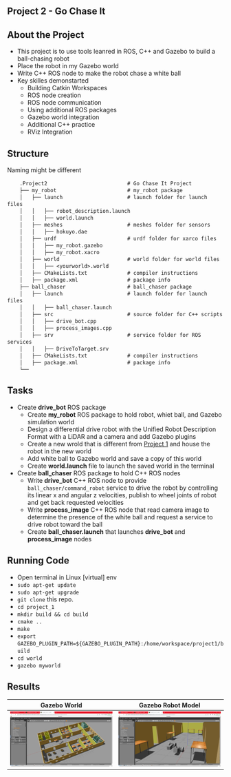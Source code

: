 ## Project 2 - Go Chase It

## About the Project
  - This project is to use tools leanred in ROS, C++ and Gazebo to build a ball-chasing robot
  - Place the robot in my Gazebo world 
  - Write C++ ROS node to make the robot chase a white ball
  - Key skilles demonstarted 
    - Building Catkin Workspaces
    - ROS node creation
    - ROS node communication
    - Using additional ROS packages
    - Gazebo world integration
    - Additional C++ practice
    - RViz Integration

## Structure
Naming might be different
```
    .Project2                          # Go Chase It Project
    ├── my_robot                       # my_robot package                   
    │   ├── launch                     # launch folder for launch files   
    │   │   ├── robot_description.launch
    │   │   ├── world.launch
    │   ├── meshes                     # meshes folder for sensors
    │   │   ├── hokuyo.dae
    │   ├── urdf                       # urdf folder for xarco files
    │   │   ├── my_robot.gazebo
    │   │   ├── my_robot.xacro
    │   ├── world                      # world folder for world files
    │   │   ├── <yourworld>.world
    │   ├── CMakeLists.txt             # compiler instructions
    │   ├── package.xml                # package info
    ├── ball_chaser                    # ball_chaser package                   
    │   ├── launch                     # launch folder for launch files   
    │   │   ├── ball_chaser.launch
    │   ├── src                        # source folder for C++ scripts
    │   │   ├── drive_bot.cpp
    │   │   ├── process_images.cpp
    │   ├── srv                        # service folder for ROS services
    │   │   ├── DriveToTarget.srv
    │   ├── CMakeLists.txt             # compiler instructions
    │   ├── package.xml                # package info                  
    └──   
```
    
## Tasks
  - Create **drive_bot** ROS package
    - Create **my_robot** ROS package to hold robot, whiet ball, and Gazebo simulation world
    - Design a differential drive robot with the Unified Robot Description Format with a LiDAR and a camera and add Gazebo plugins
    - Create a new wrold that is different from [Project 1](https://github.com/ase1997/Udacity-Robotics-Software-Engineer/tree/main/Project%201%20-%20Build%20My%20World) and house the robot in the new world
    - Add white ball to Gazebo world and save a copy of this world
    - Create **world.launch** file to launch the saved world in the terminal
  - Create **ball_chaser** ROS package to hold C++ ROS nodes
    - Write **drive_bot** C++ ROS node to provide `ball_chaser/command_robot` service to drive the robot by controlling its linear x and angular z velocities, publish to wheel joints of robot and get back requested velocities
    - Write **process_image** C++ ROS node that read camera image to determine the presence of the white ball and request a service to drive robot toward the ball
    - Create **ball_chaser.launch** that launches **drive_bot** and **process_image** nodes

## Running Code
  - Open terminal in Linux \[virtual\] env
  - `sudo apt-get update`
  - `sudo apt-get upgrade`
  - `git clone` this repo.
  - `cd project_1`
  - `mkdir build && cd build`
  - `cmake ..`
  - `make`
  - `export GAZEBO_PLUGIN_PATH=${GAZEBO_PLUGIN_PATH}:/home/workspace/project1/build`
  - `cd world`
  - `gazebo myworld`

## Results
Gazebo World         |  Gazebo Robot Model
:-------------------------:|:-------------------------:
![](https://github.com/ase1997/Udacity-Robotics-Software-Engineer/blob/main/Project%201%20-%20Build%20My%20World/pics/pic_1.PNG)  |  ![](https://github.com/ase1997/Udacity-Robotics-Software-Engineer/blob/main/Project%201%20-%20Build%20My%20World/pics/pic_2.PNG)
